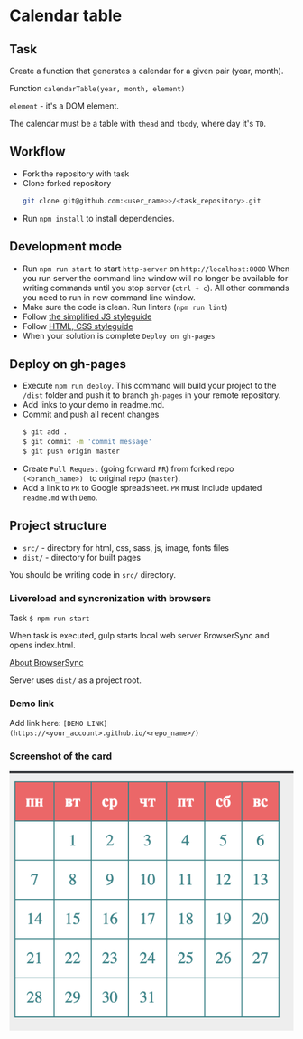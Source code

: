 # Calendar table

## Task

Create a function that generates a calendar for a given pair 
(year, month).

Function `calendarTable(year, month, element)`

`element` - it's a DOM element.

The calendar must be a table with `thead` and `tbody`, where day it's `TD`.

## Workflow

- Fork the repository with task
- Clone forked repository 
    ```bash
    git clone git@github.com:<user_name>>/<task_repository>.git
    ```
- Run `npm install` to install dependencies.

## Development mode 

- Run `npm run start` to start `http-server` on `http://localhost:8080`
    When you run server the command line window will no longer be available for 
    writing commands until you stop server (`ctrl + c`). All other commands you 
    need to run in new command line window.
- Make sure the code is clean. Run linters (`npm run lint`)
- Follow [the simplified JS styleguide](https://mate-academy.github.io/style-guides/javascript-standard-modified)
- Follow [HTML, CSS styleguide](https://mate-academy.github.io/style-guides/htmlcss.html)
- When your solution is complete `Deploy on gh-pages`

## Deploy on gh-pages

- Execute `npm run deploy`. This command will build your project to the 
`/dist` folder and push it to branch `gh-pages` in your remote repository. 
- Add links to your demo in readme.md.
- Commit and push all recent changes
  ```bash
  $ git add .
  $ git commit -m 'commit message'
  $ git push origin master
  ```
- Create `Pull Request` (going forward `PR`) from forked repo `(<branch_name>)
` to original repo 
(`master`).
- Add a link to `PR` to Google spreadsheet. `PR` must include updated `readme.md` with `Demo`.

## Project structure

- `src/` - directory for html, css, sass, js, image, fonts files
- `dist/` - directory for built pages

You should be writing code in `src/` directory.

### Livereload and syncronization with browsers

Task `$ npm run start`

When task is executed, gulp starts local web server BrowserSync and opens index.html.  

[About BrowserSync](http://www.browsersync.io/)  

Server uses `dist/` as a project root.

### Demo link

Add link here: `[DEMO LINK](https://<your_account>.github.io/<repo_name>/)`

### Screenshot of the card
![screenshot](./example/example-calendar.png)

